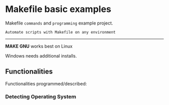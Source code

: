 # Makefile basic examples

Makefile `commands` and `programming` example project.

    Automate scripts with Makefile on any environment

---

**MAKE GNU** works best on Linux

Windows needs additional installs.

## Functionalities

Functionalities programmed/described:

### Detecting Operating System
